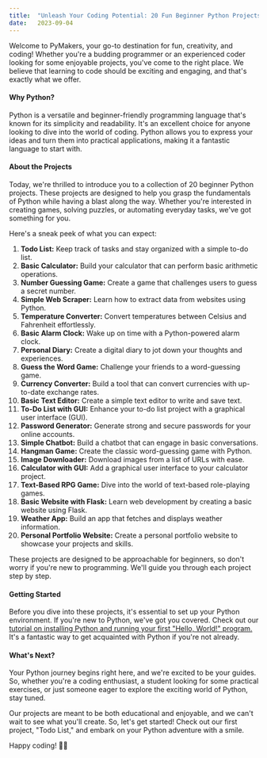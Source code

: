 ```yaml
---
title:  "Unleash Your Coding Potential: 20 Fun Beginner Python Projects"
date:   2023-09-04
---
```


Welcome to PyMakers, your go-to destination for fun, creativity, and coding! Whether you're a budding programmer or an experienced coder looking for some enjoyable projects, you've come to the right place. We believe that learning to code should be exciting and engaging, and that's exactly what we offer.

<h4>Why Python?</h4>

Python is a versatile and beginner-friendly programming language that's known for its simplicity and readability. It's an excellent choice for anyone looking to dive into the world of coding. Python allows you to express your ideas and turn them into practical applications, making it a fantastic language to start with.

<h4>About the Projects</h4>

Today, we're thrilled to introduce you to a collection of 20 beginner Python projects. These projects are designed to help you grasp the fundamentals of Python while having a blast along the way. Whether you're interested in creating games, solving puzzles, or automating everyday tasks, we've got something for you.

Here's a sneak peek of what you can expect:

<ol>
	<li><strong>Todo List:</strong> Keep track of tasks and stay organized with a simple to-do list.</li>
	<li><strong>Basic Calculator:</strong> Build your calculator that can perform basic arithmetic operations.</li>
	<li><strong>Number Guessing Game:</strong> Create a game that challenges users to guess a secret number.</li>
	<li><strong>Simple Web Scraper:</strong> Learn how to extract data from websites using Python.</li>
	<li><strong>Temperature Converter:</strong> Convert temperatures between Celsius and Fahrenheit effortlessly.</li>
	<li><strong>Basic Alarm Clock:</strong> Wake up on time with a Python-powered alarm clock.</li>
	<li><strong>Personal Diary:</strong> Create a digital diary to jot down your thoughts and experiences.</li>
	<li><strong>Guess the Word Game:</strong> Challenge your friends to a word-guessing game.</li>
	<li><strong>Currency Converter:</strong> Build a tool that can convert currencies with up-to-date exchange rates.</li>
	<li><strong>Basic Text Editor:</strong> Create a simple text editor to write and save text.</li>
	<li><strong>To-Do List with GUI:</strong> Enhance your to-do list project with a graphical user interface (GUI).</li>
	<li><strong>Password Generator:</strong> Generate strong and secure passwords for your online accounts.</li>
	<li><strong>Simple Chatbot:</strong> Build a chatbot that can engage in basic conversations.</li>
	<li><strong>Hangman Game:</strong> Create the classic word-guessing game with Python.</li>
	<li><strong>Image Downloader:</strong> Download images from a list of URLs with ease.</li>
	<li><strong>Calculator with GUI:</strong> Add a graphical user interface to your calculator project.</li>
	<li><strong>Text-Based RPG Game:</strong> Dive into the world of text-based role-playing games.</li>
	<li><strong>Basic Website with Flask:</strong> Learn web development by creating a basic website using Flask.</li>
	<li><strong>Weather App:</strong> Build an app that fetches and displays weather information.</li>
	<li><strong>Personal Portfolio Website:</strong> Create a personal portfolio website to showcase your projects and skills.</li>
</ol>

These projects are designed to be approachable for beginners, so don't worry if you're new to programming. We'll guide you through each project step by step.

<h4>Getting Started</h4>

Before you dive into these projects, it's essential to set up your Python environment. If you're new to Python, we've got you covered. Check out our [tutorial on installing Python and running your first "Hello, World!" program.][intro] It's a fantastic way to get acquainted with Python if you're not already.

<h4>What's Next?</h4>

Your Python journey begins right here, and we're excited to be your guides. So, whether you're a coding enthusiast, a student looking for some practical exercises, or just someone eager to explore the exciting world of Python, stay tuned.

Our projects are meant to be both educational and enjoyable, and we can't wait to see what you'll create. So, let's get started! Check out our first project, "Todo List," and embark on your Python adventure with a smile.

Happy coding! 🐍✨

[intro]: https:pymakers.com/introduction/
